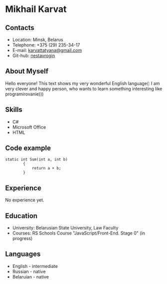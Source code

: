 # Mikhail Karvat
## Contacts
* Location: Minsk, Belarus
* Telephone: +375 (29) 235-34-17
* E-mail: karvattatyana@gmail.com
* Git-hub: [nestavrogin](https://github.com/nestavrogin)
## About Myself
Hello everyone! This text shows my very wonderful English language(: I am very clever and happy person, who wants to learn something interesting like programirovanie)))
## Skills
* C#
* Microsoft Office
* HTML
## Code example
```
static int Sum(int a, int b)
        {
            return a + b;
        }
```
## Experience
No experience yet.
## Education
* University: Belarusian State University, Law Faculty
* Courses: RS Schools Course "JavaScript/Front-End. Stage 0" (in progress)
## Languages
* English - intermediate
* Russian - native
* Belaruian - native
